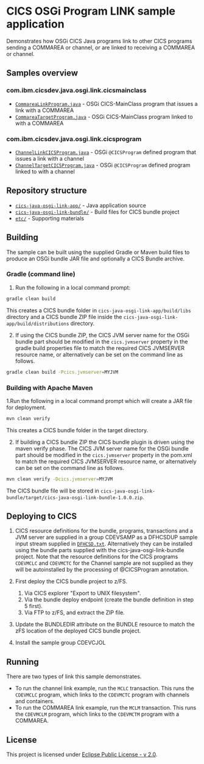 # CICS OSGi Program LINK sample application

Demonstrates how OSGi CICS Java programs link to other CICS programs sending a COMMAREA or channel, or are linked to receiving a COMMAREA or channel.



## Samples overview
### com.ibm.cicsdev.java.osgi.link.cicsmainclass
* [`CommareaLinkProgram.java`](cics-java-osgi-link-app/src/main/java/com/ibm/cicsdev/java/osgi/link/cicsmainclass/CommareaLinkProgram.java) - OSGi CICS-MainClass program that issues a link with a COMMAREA
* [`CommareaTargetProgram.java`](cics-java-osgi-link-app/src/main/java/com/ibm/cicsdev/java/osgi/link/cicsmainclass/CommareaTargetProgram.java) - OSGi CICS-MainClass program linked to with a COMMAREA

### com.ibm.cicsdev.java.osgi.link.cicsprogram
* [`ChannelLinkCICSProgram.java`](cics-java-osgi-link-app/src/main/java/com/ibm/cicsdev/java/osgi/link/cicsprogram/ChannelLinkCICSProgram.java) - OSGi `@CICSProgram` defined program that issues a link with a channel
* [`ChannelTargetCICSProgram.java`](cics-java-osgi-link-app/src/main/java/com/ibm/cicsdev/java/osgi/link/cicsprogram/ChannelTargetCICSProgram.java) - OSGi `@CICSProgram` defined program linked to with a channel


## Repository structure
* [`cics-java-osgi-link-app/`](cics-java-osgi-link-app) - Java application source
* [`cics-java-osgi-link-bundle/`](cics-java-osgi-link-bundle/) - Build files for CICS bundle project
* [`etc/`](etc) - Supporting materials 


## Building
The sample can be built using the supplied Gradle or Maven build files to produce an OSGi bundle JAR file and optionally a CICS Bundle archive.

### Gradle (command line)

1. Run the following in a local command prompt:

```sh
gradle clean build
```

This creates a CICS bundle folder in `cics-java-osgi-link-app/build/libs` directory and a CICS bundle ZIP file inside the `cics-java-osgi-link-app/build/distributions` directory.

2. If using the CICS bundle ZIP, the CICS JVM server name for the OSGi bundle part should be modified in the `cics.jvmserver` property in the gradle build properties file to match the required CICS JVMSERVER resource name, or alternatively can be set on the command line as follows.

```sh
gradle clean build -Pcics.jvmserver=MYJVM
```

### Building with Apache Maven
1.Run the following in a local command prompt which will create a JAR file for deployment.

```sh
mvn clean verify
```

This creates a CICS bundle folder in the target directory.

2. If building a CICS bundle ZIP the CICS bundle plugin is driven using the maven verify phase. The CICS JVM server name for the OSGi bundle part should be modified in the `cics.jvmserver` property in the pom.xml to match the required CICS JVMSERVER resource name, or alternatively can be set on the command line as follows.

```sh
mvn clean verify -Dcics.jvmserver=MYJVM
```

The CICS bundle file will be stored in `cics-java-osgi-link-bundle/target/cics-java-osgi-link-bundle-1.0.0.zip`.

## Deploying to CICS

1. CICS resource definitions for the bundle, programs, transactions and a JVM server are supplied in a group CDEVSAMP as a DFHCSDUP sample input stream supplied in [`DFHCSD.txt`](etc/DFHCSD.txt). Alternatively they can be installed using the bundle parts supplied with the cics-java-osgi-link-bundle project.
Note that the resource definitions for the CICS programs `CDEVMCLC` and `CDEVMCTC` for the Channel sample are not supplied as they will be autoinstalled by the processing of @CICSProgram annotation.

1. First deploy the CICS bundle project to z/FS.
   1. Via CICS explorer "Export to UNIX filesystem".
   2. Via the bundle deploy endpoint (create the bundle definition in step 5 first).
   3. Via FTP to z/FS, and extract the ZIP file.

1. Update the BUNDLEDIR attribute on the BUNDLE resource to match the zFS location of the deployed CICS bundle project. 

1. Install the sample group CDEVCJOL 


## Running
There are two types of link this sample demonstrates.
* To run the channel link example, run the `MCLC` transaction. This runs the `CDEVMCLC` program, which links to the `CDEVMCTC` program with channels and containers.
* To run the COMMAREA link example, run the `MCLM` transaction. This runs the `CDEVMCLM` program, which links to the `CDEVMCTM` program with a COMMAREA.

## License
This project is licensed under [Eclipse Public License - v 2.0](LICENSE).
